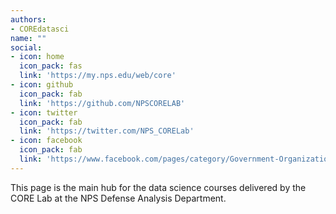 ```yaml
---
authors:
- COREdatasci
name: ""
social:
- icon: home
  icon_pack: fas
  link: 'https://my.nps.edu/web/core'
- icon: github
  icon_pack: fab
  link: 'https://github.com/NPSCORELAB'
- icon: twitter
  icon_pack: fab
  link: 'https://twitter.com/NPS_CORELab'
- icon: facebook
  icon_pack: fab
  link: 'https://www.facebook.com/pages/category/Government-Organization/The-CORE-Lab-at-the-US-Naval-Postgraduate-School-257980287583444/'
---
```


This page is the main hub for the data science courses delivered by the CORE Lab at the NPS Defense Analysis Department.
